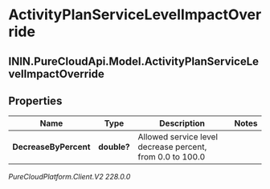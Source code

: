 # ActivityPlanServiceLevelImpactOverride

## ININ.PureCloudApi.Model.ActivityPlanServiceLevelImpactOverride

## Properties

|Name | Type | Description | Notes|
|------------ | ------------- | ------------- | -------------|
| **DecreaseByPercent** | **double?** | Allowed service level decrease percent, from 0.0 to 100.0 | |



_PureCloudPlatform.Client.V2 228.0.0_
